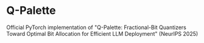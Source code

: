 # Q-Palette
Official PyTorch implementation of "Q-Palette: Fractional-Bit Quantizers Toward Optimal Bit Allocation for Efficient LLM Deployment" (NeurIPS 2025)
